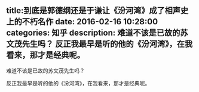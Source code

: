 title:到底是郭德纲还是于谦让《汾河湾》成了相声史上的不朽名作
date: 2016-02-16   10:28:00 
categories: 知乎 
 description: 难道不该是已故的苏文茂先生吗？ 反正我最早是听的他的《汾河湾》，在我看来，那才是经典呢。
  --- 
 难道不该是已故的苏文茂先生吗？  

反正我最早是听的他的《汾河湾》，在我看来，那才是经典呢。
